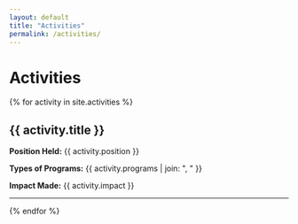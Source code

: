 ```yaml
---
layout: default
title: "Activities"
permalink: /activities/
---
```


# Activities

{% for activity in site.activities %}
  <div class="activity">
    <h2>{{ activity.title }}</h2>
    <p><strong>Position Held:</strong> {{ activity.position }}</p>
    <p><strong>Types of Programs:</strong> {{ activity.programs | join: ", " }}</p>
    <p><strong>Impact Made:</strong> {{ activity.impact }}</p>
    <hr>
  </div>
{% endfor %}
